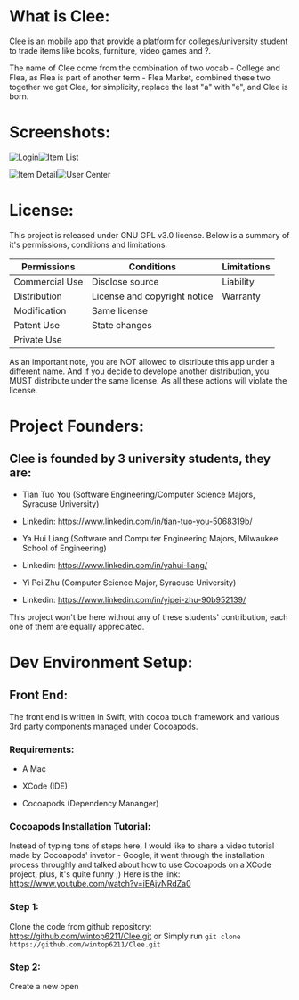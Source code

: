 
# What is Clee:

Clee is an mobile app that provide a platform for colleges/university student to trade items like books, furniture, video games and ?.

The name of Clee come from the combination of two vocab - College and Flea, as Flea is part of another term - Flea Market, combined these two together we get Clea, for simplicity, replace the last "a" with "e", and Clee is born.

# Screenshots:

![Login](https://lh3.googleusercontent.com/fVQ1mG0S32msgUhjGXWOZniIPpurpe0RzrO46fg8Xpa14piJw1mKRqisD2A0gsadJGnusnX3wQRW "Login")![Item List](https://lh3.googleusercontent.com/ac5I3JBR6KWPFEnz0QioNO3eC5iNKo1G1yhZs0hMz6azY08YyI1tYaP0st2uyHX9YsLdZ20qGnkN "Item List")

![Item Detail](https://lh3.googleusercontent.com/sroJB-K4Hdo9W-1Fg6Qj0Lkg2DPnCYIdOLRfPcXlbresxNkex7rHQdNuJ6d793GZi-56CVSg9Hok "Item Detail")![User Center](https://lh3.googleusercontent.com/zHCiwMRh4x2n1-UEefaEYs6_sEDxWrvQvfR-EBbeD3CYVLQeX8WpKMso99q7Wjr72cHhwkilzeqL "User Center")

# License:

This project is released under GNU GPL v3.0 license. Below is a summary of it's permissions, conditions and limitations:

| Permissions | Conditions | Limitations |
|--|--|--|
| Commercial Use | Disclose source | Liability |
| Distribution | License and copyright notice | Warranty |
| Modification | Same license |  |
| Patent Use | State changes |  |
| Private Use |  |  |

As an important note, you are NOT allowed to distribute this app under a different name. And if you decide to develope another distribution, you MUST distribute under the same license. As all these actions will violate the license.

# Project Founders:

## Clee is founded by 3 university students, they are:

* Tian Tuo You (Software Engineering/Computer Science Majors, Syracuse University)

* Linkedin: https://www.linkedin.com/in/tian-tuo-you-5068319b/

* Ya Hui Liang (Software and Computer Engineering Majors, Milwaukee School of Engineering)

* Linkedin: https://www.linkedin.com/in/yahui-liang/

* Yi Pei Zhu (Computer Science Major, Syracuse University)

* Linkedin: https://www.linkedin.com/in/yipei-zhu-90b952139/

This project won't be here without any of these students' contribution, each one of them are equally appreciated.



# Dev Environment Setup:

## Front End:

The front end is written in Swift, with cocoa touch framework and various 3rd party components managed under Cocoapods.

### Requirements:

* A Mac

* XCode (IDE)

* Cocoapods (Dependency Mananger)

### Cocoapods Installation Tutorial:

Instead of typing tons of steps here, I would like to share a video tutorial made by Cocoapods' invetor - Google, it went through the installation process throughly and talked about how to use Cocoapods on a XCode project, plus, it's quite funny ;) Here is the link: https://www.youtube.com/watch?v=iEAjvNRdZa0

### Step 1:

Clone the code from github repository: https://github.com/wintop6211/Clee.git
or
Simply run `git clone https://github.com/wintop6211/Clee.git`

### Step 2:

Create a new open 

